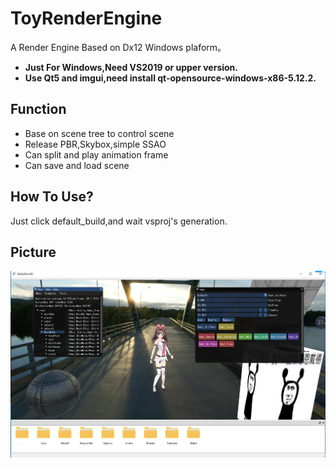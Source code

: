 # ToyRenderEngine
A Render Engine Based on Dx12 Windows plaform。
- **Just For Windows,Need VS2019 or upper version.**
- **Use Qt5 and imgui,need install qt-opensource-windows-x86-5.12.2.**

## Function
- Base on scene tree to control scene
- Release PBR,Skybox,simple SSAO
- Can split and play animation frame
- Can save and load scene

## How To Use?
Just click default_build,and wait vsproj's generation.

## Picture
![image](AssetsForRead/Pic1.png)
